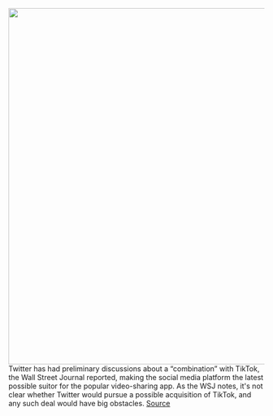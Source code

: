 <img src='https://cdn.vox-cdn.com/thumbor/0OL7Fw13AEQD5RlJ_Wunp0UzWX0=/0x0:2040x1360/1200x800/filters:focal(857x517:1183x843)/cdn.vox-cdn.com/uploads/chorus_image/image/67176248/acastro_180130_1777_0008.0.jpg' width='700px' /><br/>
Twitter has had preliminary discussions about a “combination” with TikTok, the Wall Street Journal reported, making the social media platform the latest possible suitor for the popular video-sharing app. As the WSJ notes, it's not clear whether Twitter would pursue a possible acquisition of TikTok, and any such deal would have big obstacles.
<a href='https://www.theverge.com/2020/8/8/21360259/twitter-and-tiktok-acquisition-trump-microsoft'> Source <a/>